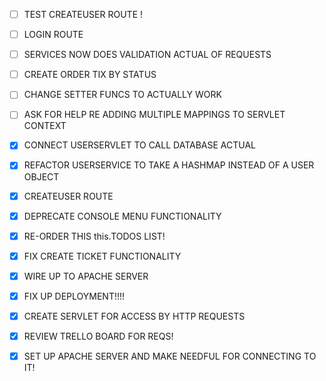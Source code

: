 - [ ] TEST CREATEUSER ROUTE !
- [ ] LOGIN ROUTE
- [ ] SERVICES NOW DOES VALIDATION ACTUAL OF REQUESTS
- [ ] CREATE ORDER TIX BY STATUS
- [ ] CHANGE SETTER FUNCS TO ACTUALLY WORK
- [ ] ASK FOR HELP RE ADDING MULTIPLE MAPPINGS TO SERVLET CONTEXT

- [X] CONNECT USERSERVLET TO CALL DATABASE ACTUAL
- [X] REFACTOR USERSERVICE TO TAKE A HASHMAP INSTEAD OF A USER OBJECT
- [X] CREATEUSER ROUTE
- [X] DEPRECATE CONSOLE MENU FUNCTIONALITY
- [X] RE-ORDER THIS this.TODOS LIST!
- [X] FIX CREATE TICKET FUNCTIONALITY
- [X] WIRE UP TO APACHE SERVER
- [X] FIX UP DEPLOYMENT!!!!
- [X] CREATE SERVLET FOR ACCESS BY HTTP REQUESTS
- [X] REVIEW TRELLO BOARD FOR REQS!
- [X] SET UP APACHE SERVER AND MAKE NEEDFUL FOR CONNECTING TO IT!